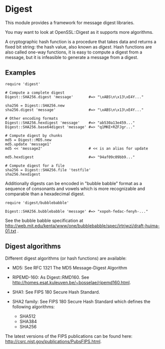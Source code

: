 # Digest

This module provides a framework for message digest libraries.

You may want to look at OpenSSL::Digest as it supports more algorithms.

A cryptographic hash function is a procedure that takes data and returns a
fixed bit string: the hash value, also known as *digest*. Hash functions are
also called one-way functions, it is easy to compute a digest from a message,
but it is infeasible to generate a message from a digest.

## Examples

    require 'digest'

    # Compute a complete digest
    Digest::SHA256.digest 'message'       #=> "\xABS\n\x13\xE4Y..."

    sha256 = Digest::SHA256.new
    sha256.digest 'message'               #=> "\xABS\n\x13\xE4Y..."

    # Other encoding formats
    Digest::SHA256.hexdigest 'message'    #=> "ab530a13e459..."
    Digest::SHA256.base64digest 'message' #=> "q1MKE+RZFJgr..."

    # Compute digest by chunks
    md5 = Digest::MD5.new
    md5.update 'message1'
    md5 << 'message2'                     # << is an alias for update

    md5.hexdigest                         #=> "94af09c09bb9..."

    # Compute digest for a file
    sha256 = Digest::SHA256.file 'testfile'
    sha256.hexdigest

Additionally digests can be encoded in "bubble babble" format as a sequence of
consonants and vowels which is more recognizable and comparable than a
hexadecimal digest.

    require 'digest/bubblebabble'

    Digest::SHA256.bubblebabble 'message' #=> "xopoh-fedac-fenyh-..."

See the bubble babble specification at
http://web.mit.edu/kenta/www/one/bubblebabble/spec/jrtrjwzi/draft-huima-01.txt
.

## Digest algorithms

Different digest algorithms (or hash functions) are available:

* MD5: See RFC 1321 The MD5 Message-Digest Algorithm
* RIPEMD-160: As Digest::RMD160. See
    http://homes.esat.kuleuven.be/~bosselae/ripemd160.html.

* SHA1: See FIPS 180 Secure Hash Standard.
* SHA2 family: See FIPS 180 Secure Hash Standard which defines the following algorithms:
    *   SHA512
    *   SHA384
    *   SHA256



The latest versions of the FIPS publications can be found here:
http://csrc.nist.gov/publications/PubsFIPS.html.